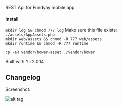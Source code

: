 REST Api for Fundyay mobile app

#### Install
`mkdir log && chmod 777 log`
Make sure this file exists: `./assets/AppAssets.php`  
`mkdir web/assets && chmod -R 777 web/assets`  
`mkdir runtime && chmod -R 777 runtime`  

`cp -aR vendor/bower-asset ./vendor/bower`  


Built with Yii 2.0.14

Changelog
------------
Screenshot:

![alt tag](http://i.imgur.com/NyNASU9.png)
